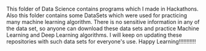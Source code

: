 This folder of Data Science contains programs which I made in Hackathons.
Also this folder contains some DataSets which were used for practicing many machine learning algorithm.
There is no sensitive information in any of the data set, so anyone can download these data sets and practice Machine Learning and Deep Learning algorithms.
I will keep on updating these repositories with such data sets for everyone's use.
Happy Learning!!!!!!!!!!!
